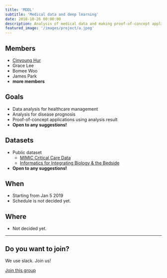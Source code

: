 ```yaml
---
title: 'MDDL'
subtitle: 'Medical data and deep learning'
date: 2018-10-26 00:00:00
description: Analysis of medical data and making proof-of-concept applications
featured_image: '/images/project/a.jpeg'
---
```


## Members

* [Cinyoung Hur](https://www.github.com/hurcy)
* Grace Lee
* Bomee Woo
* James Park
* **more members**

## Goals

* Data analysis for healthcare management
* Analysis for disease prognosis
* Proof-of-concept applications using analysis result
* **Open to any suggestions!**

## Datasets

* Public dataset
  * [MIMIC Critical Care Data](https://mimic.physionet.org/)
  * [Informatics for Integrating Biology & the Bedside](https://www.i2b2.org/NLP/DataSets/Main.php)
* **Open to any suggestions!**

## When
* Starting from Jan 5 2019
* Schedule is not decided yet.

## Where
* Not decided yet.

---

## Do you want to join?

We use slack. Join us!

<a href="https://seoulai.slack.com/messages/CEM2RUP43" class="button button--large">Join this group</a>
